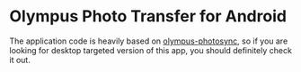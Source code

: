 # Olympus Photo Transfer for Android

The application code is heavily based on 
[olympus-photosync](https://github.com/mauriciojost/olympus-photosync), 
so if you are looking for desktop targeted version of this app, you
should definitely check it out.